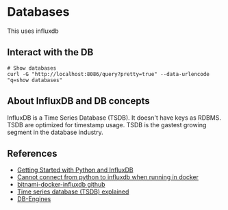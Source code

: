 # Databases

This uses influxdb

## Interact with the DB
```
# Show databases
curl -G "http://localhost:8086/query?pretty=true" --data-urlencode "q=show databases"

```

## About InfluxDB and DB concepts
InfluxDB is a Time Series Database (TSDB). It doesn't have keys as RDBMS.
TSDB are optimized for timestamp usage.
TSDB is the gastest growing segment in the database industry.



## References
* [Getting Started with Python and InfluxDB](https://www.influxdata.com/blog/getting-started-python-influxdb/)
* [Cannot connect from python to influxdb when running in docker](https://stackoverflow.com/questions/44551462/cannot-connect-from-python-to-influxdb-when-running-in-docker)
* [bitnami-docker-influxdb github](https://github.com/bitnami/bitnami-docker-influxdb)
* [Time series database (TSDB) explained](https://www.influxdata.com/time-series-database/)
* [DB-Engines](https://db-engines.com/en/)
